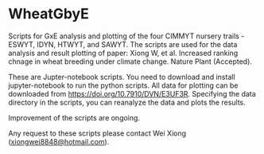 # WheatGbyE
Scripts for GxE analysis and plotting of the four CIMMYT nursery trails - ESWYT, IDYN, HTWYT, and SAWYT. 
The scripts are used for the data analysis and result plotting of paper: Xiong W, et al. Increased ranking chnage in wheat breeding under climate change. Nature Plant (Accepted).  

These are Jupter-notebook scripts. You need to download and install jupyter-notebook to run the python scripts.
All data for plotting can be downloaded from https://doi.org/10.7910/DVN/E3UF3R. Specifying the data directory in the scripts, you can reanalyze the data and plots the results.

Improvement of the scripts are ongoing. 

Any request to these scripts please contact Wei Xiong (xiongwei8848@hotmail.com). 
